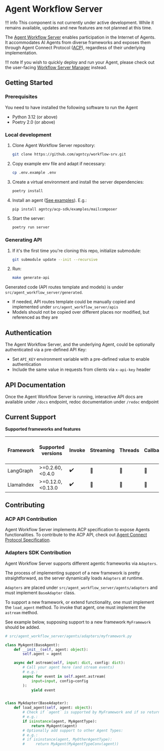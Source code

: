 # Agent Workflow Server

!!! info
    This component is not currently under active development. While it remains available, updates and new features are not planned at this time.

The [Agent Workflow Server](https://github.com/agntcy/workflow-srv)
enables participation in the Internet of Agents. It accommodates AI
Agents from diverse frameworks and exposes them through Agent Connect
Protocol ([ACP](../syntactic/agntcy_acp_sdk.md)), regardless of
their underlying implementation.

!!! note
    If you wish to quickly deploy and run your Agent, please check out the
    user-facing [Workflow Server Manager](../agws/workflow-server-manager.md)
    instead.

## Getting Started

### Prerequisites

You need to have installed the following software to run the Agent

- Python 3.12 (or above)
- Poetry 2.0 (or above)

### Local development

1.  Clone Agent Workflow Server repository:
    ```sh
    git clone https://github.com/agntcy/workflow-srv.git
    ```

2.  Copy example env file and adapt if necessary:
    ```sh
    cp .env.example .env
    ```

3.  Create a virtual environment and install the server dependencies:
    ```sh
    poetry install
    ```

4.  Install an agent ([See
    examples](https://github.com/agntcy/acp-sdk/tree/main/examples)).
    E.g.:
    ```sh
    pip install agntcy/acp-sdk/examples/mailcomposer
    ```

5.  Start the server:
    ```sh
    poetry run server
    ```

### Generating API

1.  If it's the first time you're cloning this repo, initialize
    submodule:
    ```sh
    git submodule update --init --recursive
    ```

2.  Run:
    ```sh
    make generate-api
    ```

Generated code (API routes template and models) is under
`src/agent_workflow_server/generated`.

- If needed, API routes template could be manually copied and
  implemented under `src/agent_workflow_server/apis`
- Models should not be copied over different places nor modified, but
  referenced as they are

## Authentication

The Agent Workflow Server, and the underlying Agent, could be optionally
authenticated via a pre-defined API Key:

- Set `API_KEY` environment variable with a pre-defined value to enable
  authentication
- Include the same value in requests from clients via `x-api-key` header

## API Documentation

Once the Agent Workflow Server is running, interactive API docs are
available under `/docs` endpoint, redoc documentation under `/redoc`
endpoint

## Current Support

**Supported frameworks and features**

| Framework  | Supported versions | Invoke | Streaming | Threads | Callbacks | Interrupts (Human-in-the-loop) |
|------------|--------------------|--------|-----------|---------|-----------|-------------------------------|
| LangGraph  | >=0.2.60,<0.4.0    | ✔️     | 🚧        | 🚧      | 🚧       | ✔️                            |
| LlamaIndex | >=0.12.0,<0.13.0   | ✔️     | 🚧        | 🚧      | 🚧       | 🚧                            |

## Contributing

### ACP API Contribution

Agent Workflow Server implements ACP specification to expose Agents
functionalities. To contribute to the ACP API, check out [Agent Connect
Protocol Specification](https://github.com/agntcy/acp-spec).

### Adapters SDK Contribution

Agent Workflow Server supports different agentic frameworks via
`Adapters`.

The process of implementing support of a new framework is pretty
straightforward, as the server dynamically loads `Adapters` at runtime.

`Adapters` are placed under `src/agent_workflow_server/agents/adapters`
and must implement `BaseAdapter` class.

To support a new framework, or extend functionality, one must implement
the `load_agent` method. To invoke that agent, one must implement the
`astream` method.

See example below, supposing support to a new framework `MyFramework`
should be added.

``` python
# src/agent_workflow_server/agents/adapters/myframework.py

class MyAgent(BaseAgent):
    def __init__(self, agent: object):
        self.agent = agent

    async def astream(self, input: dict, config: dict):
        # Call your agent here (and stream events)
        # e.g.:
        async for event in self.agent.astream(
            input=input, config=config
        ):
            yield event


class MyAdapter(BaseAdapter):
    def load_agent(self, agent: object):
        # Check if `agent` is supported by MyFramework and if so return it
        # e.g.:
        if isinstance(agent, MyAgentType):
            return MyAgent(agent)
        # Optionally add support to other Agent Types:
        # e.g.:
        # if isinstance(agent, MyOtherAgentType):
        #     return MyAgent(MyAgentTypeConv(agent))
```
